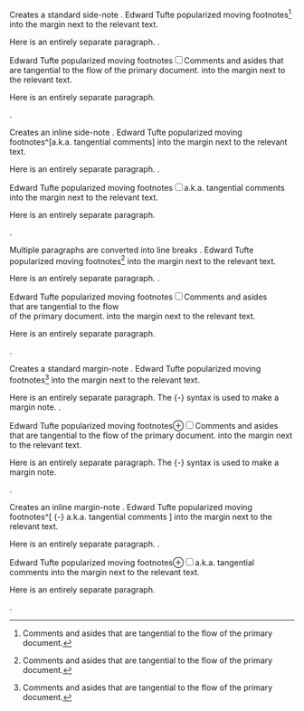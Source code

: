 Creates a standard side-note
.
Edward Tufte popularized moving footnotes[^1] into the margin next to the relevant text.

[^1]: Comments and asides that are tangential to the flow of the primary document.

Here is an entirely separate paragraph.
.
<p>Edward Tufte popularized moving footnotes<label for="sn-1" class="margin-toggle sidenote-number"></label><input id="sn-1" type="checkbox" class="margin-toggle"><span class="sidenote">Comments and asides that are tangential to the flow of the primary document.</span> into the margin next to the relevant text.</p>
<p>Here is an entirely separate paragraph.</p>
.

Creates an inline side-note
.
Edward Tufte popularized moving footnotes^[a.k.a. tangential comments] into the margin next to the relevant text.

Here is an entirely separate paragraph.
.
<p>Edward Tufte popularized moving footnotes<label for="sn-0" class="margin-toggle sidenote-number"></label><input id="sn-0" type="checkbox" class="margin-toggle"><span class="sidenote">a.k.a. tangential comments</span> into the margin next to the relevant text.</p>
<p>Here is an entirely separate paragraph.</p>
.

Multiple paragraphs are converted into line breaks
.
Edward Tufte popularized moving footnotes[^1] into the margin next to the relevant text.

[^1]: Comments and asides

    that are tangential to the flow

    of the primary document.

Here is an entirely separate paragraph.
.
<p>Edward Tufte popularized moving footnotes<label for="sn-1" class="margin-toggle sidenote-number"></label><input id="sn-1" type="checkbox" class="margin-toggle"><span class="sidenote">Comments and asides<br>
that are tangential to the flow<br>
of the primary document.</span> into the margin next to the relevant text.</p>
<p>Here is an entirely separate paragraph.</p>
.

Creates a standard margin-note
.
Edward Tufte popularized moving footnotes[^1] into the margin next to the relevant text.

[^1]:

    {-} Comments and asides that are tangential to the flow of the primary document.

Here is an entirely separate paragraph. The {-} syntax is used to make a margin note.
.
<p>Edward Tufte popularized moving footnotes<label for="mn-1" class="margin-toggle">&#8853;</label><input id="mn-1" type="checkbox" class="margin-toggle"><span class="marginnote">Comments and asides that are tangential to the flow of the primary document.</span> into the margin next to the relevant text.</p>
<p>Here is an entirely separate paragraph. The {-} syntax is used to make a margin note.</p>
.

Creates an inline margin-note
.
Edward Tufte popularized moving footnotes^[   {-} a.k.a. tangential comments  ] into the margin next to the relevant text.

Here is an entirely separate paragraph.
.
<p>Edward Tufte popularized moving footnotes<label for="mn-0" class="margin-toggle">&#8853;</label><input id="mn-0" type="checkbox" class="margin-toggle"><span class="marginnote">a.k.a. tangential comments</span> into the margin next to the relevant text.</p>
<p>Here is an entirely separate paragraph.</p>
.
